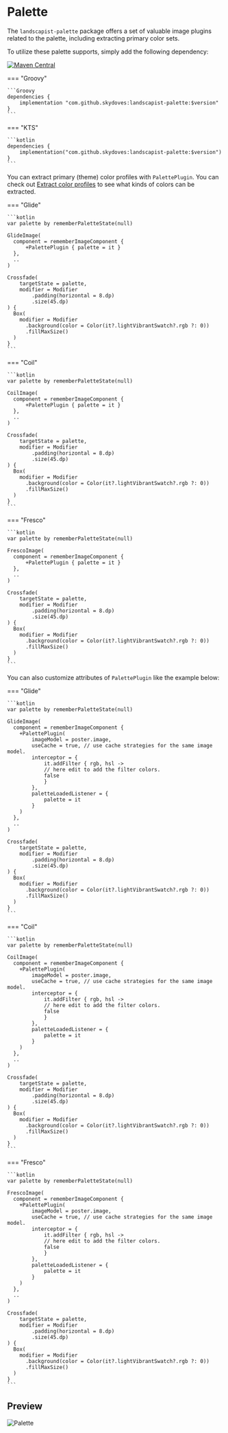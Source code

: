 # Palette

The `landscapist-palette` package offers a set of valuable image plugins related to the palette, including extracting primary color sets.

To utilize these palette supports, simply add the following dependency:

[![Maven Central](https://img.shields.io/maven-central/v/com.github.skydoves/landscapist.svg?label=Maven%20Central)](https://central.sonatype.com/search?q=skydoves%2520landscapist)<br>

=== "Groovy"

    ```Groovy
    dependencies {
        implementation "com.github.skydoves:landscapist-palette:$version"
    }
    ```

=== "KTS"

    ```kotlin
    dependencies {
        implementation("com.github.skydoves:landscapist-palette:$version")
    }
    ```

You can extract primary (theme) color profiles with `PalettePlugin`. You can check out [Extract color profiles](https://developer.android.com/training/material/palette-colors#extract-color-profiles) to see what kinds of colors can be extracted.

=== "Glide"

    ```kotlin
    var palette by rememberPaletteState(null)

    GlideImage(
      component = rememberImageComponent {
          +PalettePlugin { palette = it }
      },
      ..
    )

    Crossfade(
        targetState = palette,
        modifier = Modifier
            .padding(horizontal = 8.dp)
            .size(45.dp)
    ) {
      Box(
        modifier = Modifier
          .background(color = Color(it?.lightVibrantSwatch?.rgb ?: 0))
          .fillMaxSize()
      )
    }
    ```

=== "Coil"

    ```kotlin
    var palette by rememberPaletteState(null)

    CoilImage(
      component = rememberImageComponent {
          +PalettePlugin { palette = it }
      },
      ..
    )

    Crossfade(
        targetState = palette,
        modifier = Modifier
            .padding(horizontal = 8.dp)
            .size(45.dp)
    ) {
      Box(
        modifier = Modifier
          .background(color = Color(it?.lightVibrantSwatch?.rgb ?: 0))
          .fillMaxSize()
      )
    }
    ```

=== "Fresco"

    ```kotlin
    var palette by rememberPaletteState(null)

    FrescoImage(
      component = rememberImageComponent {
          +PalettePlugin { palette = it }
      },
      ..
    )

    Crossfade(
        targetState = palette,
        modifier = Modifier
            .padding(horizontal = 8.dp)
            .size(45.dp)
    ) {
      Box(
        modifier = Modifier
          .background(color = Color(it?.lightVibrantSwatch?.rgb ?: 0))
          .fillMaxSize()
      )
    }
    ```

You can also customize attributes of `PalettePlugin` like the example below:

=== "Glide"

    ```kotlin
    var palette by rememberPaletteState(null)

    GlideImage(
      component = rememberImageComponent {
        +PalettePlugin(
            imageModel = poster.image,
            useCache = true, // use cache strategies for the same image model.
            interceptor = {
                it.addFilter { rgb, hsl ->
                // here edit to add the filter colors.
                false
                }
            },
            paletteLoadedListener = {
                palette = it
            }
        )
      },
      ..
    )

    Crossfade(
        targetState = palette,
        modifier = Modifier
            .padding(horizontal = 8.dp)
            .size(45.dp)
    ) {
      Box(
        modifier = Modifier
          .background(color = Color(it?.lightVibrantSwatch?.rgb ?: 0))
          .fillMaxSize()
      )
    }
    ```

=== "Coil"

    ```kotlin
    var palette by rememberPaletteState(null)

    CoilImage(
      component = rememberImageComponent {
        +PalettePlugin(
            imageModel = poster.image,
            useCache = true, // use cache strategies for the same image model.
            interceptor = {
                it.addFilter { rgb, hsl ->
                // here edit to add the filter colors.
                false
                }
            },
            paletteLoadedListener = {
                palette = it
            }
        )
      },
      ..
    )

    Crossfade(
        targetState = palette,
        modifier = Modifier
            .padding(horizontal = 8.dp)
            .size(45.dp)
    ) {
      Box(
        modifier = Modifier
          .background(color = Color(it?.lightVibrantSwatch?.rgb ?: 0))
          .fillMaxSize()
      )
    }
    ```

=== "Fresco"

    ```kotlin
    var palette by rememberPaletteState(null)

    FrescoImage(
      component = rememberImageComponent {
        +PalettePlugin(
            imageModel = poster.image,
            useCache = true, // use cache strategies for the same image model.
            interceptor = {
                it.addFilter { rgb, hsl ->
                // here edit to add the filter colors.
                false
                }
            },
            paletteLoadedListener = {
                palette = it
            }
        )
      },
      ..
    )

    Crossfade(
        targetState = palette,
        modifier = Modifier
            .padding(horizontal = 8.dp)
            .size(45.dp)
    ) {
      Box(
        modifier = Modifier
          .background(color = Color(it?.lightVibrantSwatch?.rgb ?: 0))
          .fillMaxSize()
      )
    }
    ```

## Preview

![Palette](https://user-images.githubusercontent.com/24237865/129226361-877689b8-a1ec-4f59-b8a6-e2efe33a8de7.gif)